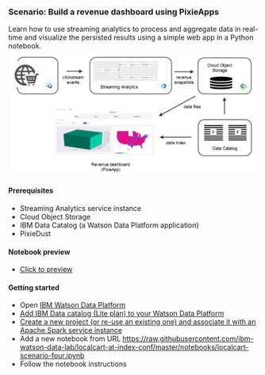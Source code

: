 ### Scenario: Build a revenue dashboard using PixieApps

Learn how to use streaming analytics to process and aggregate data in real-time and visualize the persisted results using a simple web app in a Python notebook.
![scenario_4](https://raw.githubusercontent.com/ibm-watson-data-lab/localcart-at-think-conf/master/images/scenario_4.png)

#### Prerequisites
 * Streaming Analytics service instance
 * Cloud Object Storage
 * IBM Data Catalog (a Watson Data Platform application)
 * PixieDust

#### Notebook preview

 * [Click to preview]()
 
#### Getting started

* Open [IBM Watson Data Platform](http://datascience.ibm.com/analytics)
* [Add IBM Data catalog (Lite plan) to your Watson Data Platform](https://dataplatform.ibm.com/data/discovery?target=offerings&context=analytics)
* [Create a new project (or re-use an existing one) and associate it with an Apache Spark service instance](https://dataplatform.ibm.com/projects?context=analytics)
* Add a new notebook from URL https://raw.githubusercontent.com/ibm-watson-data-lab/localcart-at-index-conf/master/notebooks/localcart-scenario-four.ipynb
* Follow the notebook instructions
